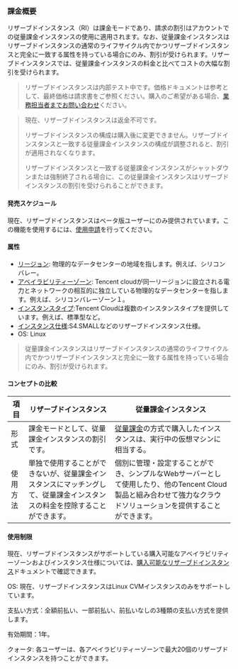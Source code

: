 ### 課金概要

リザーブドインスタンス（RI）は課金モードであり、請求の割引はアカウントでの従量課金インスタンスの使用に適用されます。なお、従量課金インスタンスはリザーブドインスタンスの通常のライフサイクル内でかつリザーブドインスタンスと完全に一致する属性を持っている場合にのみ、割引が受けられます。リザーブドインスタンスでは、従量課金インスタンスの料金と比べてコストの大幅な割引を受けられます。
> リザーブドインスタンスは内部テスト中です。価格ドキュメントは参考として、最終価格は請求書をご参照ください。購入のご希望がある場合、[業務担当者までお問い合わせ](https://intl.cloud.tencent.com/contact-sales)ください。
>

> 現在、リザーブドインスタンスは返金不可です。
>
> リザーブドインスタンスの構成は購入後に変更できません。リザーブドインスタンスと一致する従量課金インスタンスの構成が調整されると、割引が適用されなくなります。
>
> リザーブドインスタンスと一致する従量課金インスタンスがシャットダウンまたは強制終了される場合に、この従量課金インスタンスはリザーブドインスタンスの割引を受けられることができます。


#### 発売スケジュール

現在、リザーブドインスタンスはベータ版ユーザーにのみ提供されています。この機能を使用するには、[使用申請](https://intl.cloud.tencent.com/apply/p/bvrqmrrp5ns)を行ってください。 

#### 属性

- [リージョン](https://cloud.tencent.com/document/product/213/6091): 物理的なデータセンターの地域を指します。例えば、シリコンバレー。
- [アベイラビリティーゾーン](https://cloud.tencent.com/document/product/213/6091): Tencent cloudが同一リージョンに設立される電力とネットワークの相互的に独立している物理的なデータセンターを指します。例えば、シリコンバレーゾーン１。
- [インスタンスタイプ](https://cloud.tencent.com/document/product/213/11518):Tencent Cloudは複数のインスタンスタイプを提供しています。例えば、標準型など。
- [インスタンス仕様](https://cloud.tencent.com/document/product/213/11518):S4.SMALLなどのリザーブドインスタンス仕様。 
- OS: Linux

> 従量課金インスタンスはリザーブドインスタンスの通常のライフサイクル内でかつリザーブドインスタンスと完全に一致する属性を持っている場合にのみ、割引が受けられます。　　

#### コンセプトの比較

| 項目 |リザーブドインスタンス | 従量課金インスタンス|
| -------- | ---------- | ---------- |
| 形式     | 課金モードとして、従量課金インスタンスの割引です。 | [従量課金](https://intl.cloud.tencent.com/document/product/213/2179)の方式で購入したインスタンスは、実行中の仮想マシンに相当する。 |
| 使用方法 | 単独で使用することができないが、従量課金インスタンスにマッチングして、従量課金インスタンスの料金を控除することができます。 | 個別に管理・設定することができ、シンプルなWebサーバーとして使用したり、他のTencent Cloud製品と組み合わせて強力なクラウドソリューションを提供することができます。 |

#### 使用制限

現在、リザーブドインスタンスがサポートしている購入可能なアベイラビリティーゾーンおよびインスタンス仕様については、[購入可能なリザーブドインスタンス](https://intl.cloud.tencent.com/document/product/213/30575)ドキュメントで確認できます。

OS: 現在、リザーブドインスタンスはLinux CVMインスタンスのみをサポートしています。

支払い方式：全額前払い、一部前払い、前払いなしの3種類の支払い方式を提供します。

有効期間：1年。

クォータ: 各ユーザーは、各アベイラビリティーゾーンで最大20個のリザーブドインスタンスを持つことができます。

